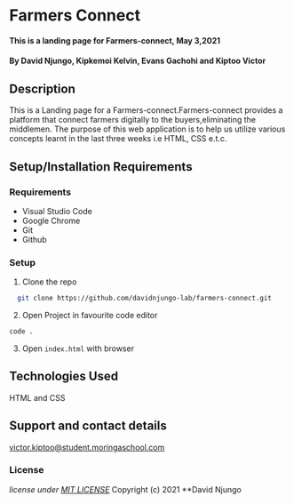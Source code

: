 # Farmers Connect
#### This is a landing page for Farmers-connect, May 3,2021
#### By **David Njungo, Kipkemoi Kelvin, Evans Gachohi and Kiptoo Victor**
## Description
This is a  Landing page for a Farmers-connect.Farmers-connect provides a platform that connect farmers digitally to the buyers,eliminating the middlemen. The purpose of this web application is to help us utilize various concepts learnt in the last three weeks i.e HTML, CSS e.t.c.
## Setup/Installation Requirements

### Requirements
* Visual Studio Code
* Google Chrome
* Git
* Github
### Setup
1. Clone the repo

```sh 
  git clone https://github.com/davidnjungo-lab/farmers-connect.git
  ```
2. Open Project in favourite code editor

  ```sh
  code .
  ```

3. Open `index.html` with browser

## Technologies Used
HTML and CSS
## Support and contact details
victor.kiptoo@student.moringaschool.com



### License
*license under [MIT LICENSE](LICENSE.txt)*
Copyright (c) 2021 **David Njungo
